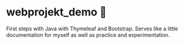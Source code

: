# webprojekt_demo 🧪

First steps with Java with Thymeleaf and Bootstrap. Serves like a little documentation for myself as well as practice and experimentation.

